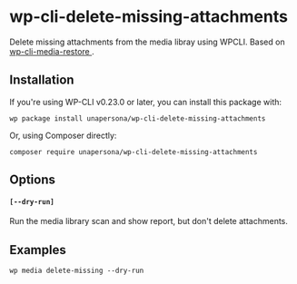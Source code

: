 # wp-cli-delete-missing-attachments
Delete missing attachments from the media libray using WPCLI. Based on [wp-cli-media-restore
](https://github.com/wpup/wp-cli-media-restore).

## Installation 

If you're using WP-CLI v0.23.0 or later, you can install this package with:

```
wp package install unapersona/wp-cli-delete-missing-attachments
```

Or, using Composer directly:

```
composer require unapersona/wp-cli-delete-missing-attachments
```

## Options

#### `[--dry-run]`
Run the media library scan and show report, but don't delete attachments.


## Examples

```
wp media delete-missing --dry-run
```
